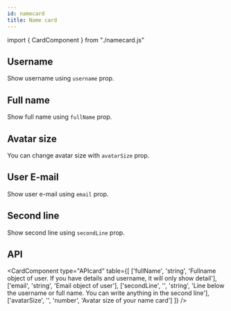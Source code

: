 ```yaml
---
id: namecard
title: Name card
---
```


import { CardComponent } from "./namecard.js"

## Username

<p>Show username using <code>username</code> prop.</p>
<CardComponent type="username" username="Ariuka" />

## Full name

<p>Show full name using <code>fullName</code> prop.</p>
<CardComponent type="fullName" />

## Avatar size

<p>You can change avatar size with <code>avatarSize</code> prop.</p>
<CardComponent type="avatarSize" info={50} />

## User E-mail

<p>Show user e-mail using <code>email</code> prop.</p>
<CardComponent type="usermail" info="ariunzaya@gmail.com" />

## Second line

<p>Show second line using <code>secondLine</code> prop. </p>
<CardComponent type="secondLine" info="Intern" />

## API

<CardComponent type="APIcard" table={[
    ['fullName', 'string', 'Fullname object of user. If you have details and username, it will only show detail'],
    ['email', 'string', 'Email object of user'],
    ['secondLine', '', 'string', 'Line below the username or full name. You can write anything in the second line'],
    ['avatarSize', '', 'number', 'Avatar size of your name card']
]} />